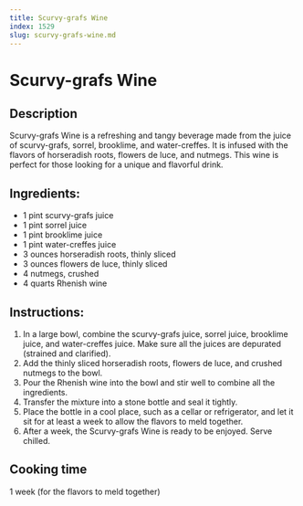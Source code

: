 ```yaml
---
title: Scurvy-grafs Wine
index: 1529
slug: scurvy-grafs-wine.md
---
```


# Scurvy-grafs Wine

## Description
Scurvy-grafs Wine is a refreshing and tangy beverage made from the juice of scurvy-grafs, sorrel, brooklime, and water-creffes. It is infused with the flavors of horseradish roots, flowers de luce, and nutmegs. This wine is perfect for those looking for a unique and flavorful drink.

## Ingredients:
- 1 pint scurvy-grafs juice
- 1 pint sorrel juice
- 1 pint brooklime juice
- 1 pint water-creffes juice
- 3 ounces horseradish roots, thinly sliced
- 3 ounces flowers de luce, thinly sliced
- 4 nutmegs, crushed
- 4 quarts Rhenish wine

## Instructions:
1. In a large bowl, combine the scurvy-grafs juice, sorrel juice, brooklime juice, and water-creffes juice. Make sure all the juices are depurated (strained and clarified).
2. Add the thinly sliced horseradish roots, flowers de luce, and crushed nutmegs to the bowl.
3. Pour the Rhenish wine into the bowl and stir well to combine all the ingredients.
4. Transfer the mixture into a stone bottle and seal it tightly.
5. Place the bottle in a cool place, such as a cellar or refrigerator, and let it sit for at least a week to allow the flavors to meld together.
6. After a week, the Scurvy-grafs Wine is ready to be enjoyed. Serve chilled.

## Cooking time
1 week (for the flavors to meld together)